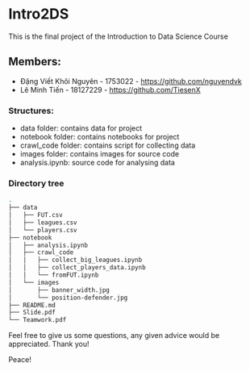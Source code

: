 # Intro2DS
This is the final project of the Introduction to Data Science Course
## Members:
  - Đặng Viết Khôi Nguyên - 1753022 - https://github.com/nguyendvk
  - Lê Minh Tiến - 18127229 - https://github.com/TiesenX
### Structures:
- data folder: contains data for project
- notebook folder: contains notebooks for project
- crawl_code folder: contains script for collecting data
- images folder: contains images for source code
- analysis.ipynb: source code for analysing data
### Directory tree
```bash
.
├── data
│   ├── FUT.csv
│   ├── leagues.csv
│   └── players.csv
├── notebook
│   ├── analysis.ipynb
│   ├── crawl_code
│   │   ├── collect_big_leagues.ipynb
│   │   ├── collect_players_data.ipynb
│   │   └── fromFUT.ipynb
│   └── images
│       ├── banner_width.jpg
│       └── position-defender.jpg
├── README.md
├── Slide.pdf
└── Teamwork.pdf
```

Feel free to give us some questions, any given advice would be appreciated. Thank you!

Peace!
